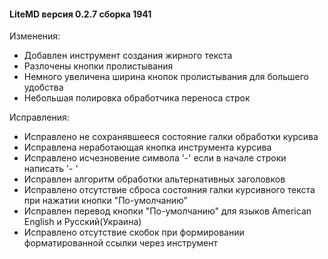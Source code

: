 #### LiteMD версия 0.2.7 сборка 1941

Изменения:
- Добавлен инструмент создания жирного текста
- Разлочены кнопки пролистывания
- Немного увеличена ширина кнопок пролистывания для большего удобства
- Небольшая полировка обработчика переноса строк

Исправления:
- Исправлено не сохранявшееся состояние галки обработки курсива
- Исправлена неработающая кнопка инструмента курсива
- Исправлено исчезновение символа '-' если в начале строки написать '- '
- Исправлен алгоритм обработки альтернативных заголовков
- Исправлено отсутствие сброса состояния галки курсивного текста при нажатии кнопки "По-умолчанию"
- Исправлен перевод кнопки "По-умолчанию" для языков American English и Русский(Украина)
- Исправлено отсутствие скобок при формировании форматированной ссылки через инструмент